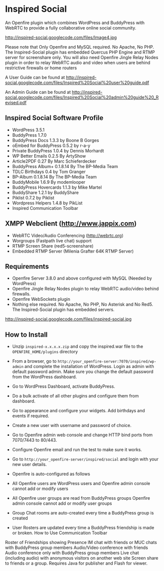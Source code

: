 # Inspired Social

An Openfire plugin which combines WordPress and BuddyPress with WebRTC to provide a fully collaborative online social community.

http://inspired-social.googlecode.com/files/Image4.jpg

Please note that Only Openfire and MySQL required. No Apache, No PHP. The Inspired-Social plugin has embedded Quercus PHP Engine and RTMP server for screenshare only. You will also need Openfire Jingle Relay Nodes plugin in order to relay WebRTC audio and video when users are behind restrictive firewalls or home routers

A User Guide can be found at http://inspired-social.googlecode.com/files/Inspired%20Social%20user%20guide.pdf

An Admin Guide can be found at http://inspired-social.googlecode.com/files/Inspired%20Social%20admin%20guide%20_Revised.pdf

## Inspired Social Software Profile

* WordPress 3.5.1
* BuddyPress 1.7.0
* BuddyPress Docs 1.3.3 by Boone B Gorges
* oEmbed for BuddyPress 0.5.2 by r-a-y
* Private BuddyPress 1.0.4 by Dennis Morhardt
* WP Better Emails 0.2.5 By ArtyShow
* Article2PDF 0.27 By Marc Schieferdecker
* BuddyPress Album+ 0.1.8.14 By The BP-Media Team
* TDLC Birthdays 0.4 by Tom Granger
* BP-Album 0.1.8.14 By The BP-Media Team
* BuddyMobile 1.6.9 By modemlooper
* BuddyPress Hovercards 1.1.3 by Mike Martel
* BuddyShare 1.2.1 by BuddyShare
* Piklist 0.7.2 by Piklist
* Wordpress Helpers 1.4.8 by PikList
* Inspired Communication Toolbar

## XMPP Webclient (http://www.jappix.com)
* WebRTC Video/Audio Conferencing (http://webrtc.org)
* Worgroups (Fastpath live chat) support
* RTMP Screen Share (red5-screenshare)
* Embedded RTMP Server (Milenia Grafter 64K RTMP Server)

## Requirements

* Openfire Server 3.8.0 and above configured with MySQL (Needed by WordPress)
* Openfire Jingle Relay Nodes plugin to relay WebRTC audio/video behind firewalls.
* Openfire WebSockets plugin
* Nothing else required. No Apache, No PHP, No Asterisk and No Red5. The Inspired-Social plugin has embedded servers.

http://inspired-social.googlecode.com/files/inspired-social.jpg

## How to Install

* Unzip `inspired-x.x.x.x.zip` and copy the inspired.war file to the `OPENFIRE_HOME/plugins` directory
* From a browser, go to `http://your_openfire-server:7070/inspired/wp-admin` and complete the installation of WordPress. Login as admin with default password admin. Make sure you change the default password from the WordPress dashboard.
* Go to WordPress Dashboard, activate BuddyPress.
* Do a bulk activate of all other plugins and configure them from dashboard.
* Go to appearance and configure your widgets. Add birthdays and events if required.
* Create a new user with username and password of choice.
* Go to Openfire admin web console and change HTTP bind ports from 7070/7443 to 80/443.
* Configure Openfire email and run the test to make sure it works.
* Go to `http://your_openfire-server/inspired/social` and login with your new user details.
* Openfire is auto-configured as follows

* All Openfire users are WordPress users and Openfire admin console cannot add or modify users
* All Openfire user groups are read from BuddyPress groups Openfire admin console cannot add or modify user groups
* Group Chat rooms are auto-created every time a BuddyPress group is created
* User Rosters are updated every time a BuddyPress friendship is made or broken.
How to Use Communication Toolbar

Roster of Friendships showing Presence
IM chat with friends or MUC chats with BuddyPress group members
Audio/Video conference with friends
Audio conference only with BuddyPress group members
Live chat (including audio) with anonymous visitors on another web site
Screen share to friends or a group. Requires Java for publisher and Flash for viewer.
